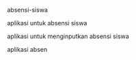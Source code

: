 absensi-siswa

aplikasi untuk absensi siswa

aplikasi untuk menginputkan absensi siswa 

aplikasi absen
